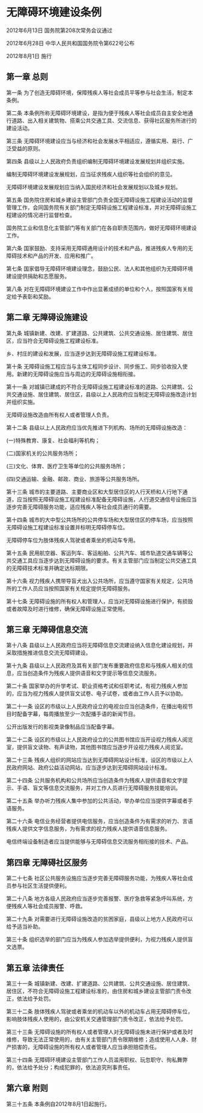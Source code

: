 # 无障碍环境建设条例

2012年6月13日 国务院第208次常务会议通过

2012年6月28日 中华人民共和国国务院令第622号公布

2012年8月1日 施行

<!-- INFO END -->

## 第一章 总则

第一条 为了创造无障碍环境，保障残疾人等社会成员平等参与社会生活，制定本条例。

第二条 本条例所称无障碍环境建设，是指为便于残疾人等社会成员自主安全地通行道路、出入相关建筑物、搭乘公共交通工具、交流信息、获得社区服务所进行的建设活动。

第三条 无障碍环境建设应当与经济和社会发展水平相适应，遵循实用、易行、广泛受益的原则。

第四条 县级以上人民政府负责组织编制无障碍环境建设发展规划并组织实施。

编制无障碍环境建设发展规划，应当征求残疾人组织等社会组织的意见。

无障碍环境建设发展规划应当纳入国民经济和社会发展规划以及城乡规划。

第五条 国务院住房和城乡建设主管部门负责全国无障碍设施工程建设活动的监督管理工作，会同国务院有关部门制定无障碍设施工程建设标准，并对无障碍设施工程建设的情况进行监督检查。

国务院工业和信息化主管部门等有关部门在各自职责范围内，做好无障碍环境建设工作。

第六条 国家鼓励、支持采用无障碍通用设计的技术和产品，推进残疾人专用的无障碍技术和产品的开发、应用和推广。

第七条 国家倡导无障碍环境建设理念，鼓励公民、法人和其他组织为无障碍环境建设提供捐助和志愿服务。

第八条 对在无障碍环境建设工作中作出显著成绩的单位和个人，按照国家有关规定给予表彰和奖励。

## 第二章 无障碍设施建设

第九条 城镇新建、改建、扩建道路、公共建筑、公共交通设施、居住建筑、居住区，应当符合无障碍设施工程建设标准。

乡、村庄的建设和发展，应当逐步达到无障碍设施工程建设标准。

第十条 无障碍设施工程应当与主体工程同步设计、同步施工、同步验收投入使用。新建的无障碍设施应当与周边的无障碍设施相衔接。

第十一条 对城镇已建成的不符合无障碍设施工程建设标准的道路、公共建筑、公共交通设施、居住建筑、居住区，县级以上人民政府应当制定无障碍设施改造计划并组织实施。

无障碍设施改造由所有权人或者管理人负责。

第十二条 县级以上人民政府应当优先推进下列机构、场所的无障碍设施改造：

(一)特殊教育、康复、社会福利等机构；

(二)国家机关的公共服务场所；

(三)文化、体育、医疗卫生等单位的公共服务场所；

(四)交通运输、金融、邮政、商业、旅游等公共服务场所。

第十三条 城市的主要道路、主要商业区和大型居住区的人行天桥和人行地下通道，应当按照无障碍设施工程建设标准配备无障碍设施，人行道交通信号设施应当逐步完善无障碍服务功能，适应残疾人等社会成员通行的需要。

第十四条 城市的大中型公共场所的公共停车场和大型居住区的停车场，应当按照无障碍设施工程建设标准设置并标明无障碍停车位。

无障碍停车位为肢体残疾人驾驶或者乘坐的机动车专用。

第十五条 民用航空器、客运列车、客运船舶、公共汽车、城市轨道交通车辆等公共交通工具应当逐步达到无障碍设施的要求。有关主管部门应当制定公共交通工具的无障碍技术标准并确定达标期限。

第十六条 视力残疾人携带导盲犬出入公共场所，应当遵守国家有关规定，公共场所的工作人员应当按照国家有关规定提供无障碍服务。

第十七条 无障碍设施的所有权人和管理人，应当对无障碍设施进行保护，有损毁或者故障及时进行维修，确保无障碍设施正常使用。

## 第三章 无障碍信息交流

第十八条 县级以上人民政府应当将无障碍信息交流建设纳入信息化建设规划，并采取措施推进信息交流无障碍建设。

第十九条 县级以上人民政府及其有关部门发布重要政府信息和与残疾人相关的信息，应当创造条件为残疾人提供语音和文字提示等信息交流服务。

第二十条 国家举办的升学考试、职业资格考试和任职考试，有视力残疾人参加的，应当为视力残疾人提供盲文试卷、电子试卷，或者由工作人员予以协助。

第二十一条 设区的市级以上人民政府设立的电视台应当创造条件，在播出电视节目时配备字幕，每周播放至少一次配播手语的新闻节目。

公开出版发行的影视类录像制品应当配备字幕。

第二十二条 设区的市级以上人民政府设立的公共图书馆应当开设视力残疾人阅览室，提供盲文读物、有声读物，其他图书馆应当逐步开设视力残疾人阅览室。

第二十三条 残疾人组织的网站应当达到无障碍网站设计标准，设区的市级以上人民政府网站、政府公益活动网站，应当逐步达到无障碍网站设计标准。

第二十四条 公共服务机构和公共场所应当创造条件为残疾人提供语音和文字提示、手语、盲文等信息交流服务，并对工作人员进行无障碍服务技能培训。

第二十五条 举办听力残疾人集中参加的公共活动，举办单位应当提供字幕或者手语服务。

第二十六条 电信业务经营者提供电信服务，应当创造条件为有需求的听力、言语残疾人提供文字信息服务，为有需求的视力残疾人提供语音信息服务。

电信终端设备制造者应当提供能够与无障碍信息交流服务相衔接的技术、产品。

## 第四章 无障碍社区服务

第二十七条 社区公共服务设施应当逐步完善无障碍服务功能，为残疾人等社会成员参与社区生活提供便利。

第二十八条 地方各级人民政府应当逐步完善报警、医疗急救等紧急呼叫系统，方便残疾人等社会成员报警、呼救。

第二十九条 对需要进行无障碍设施改造的贫困家庭，县级以上地方人民政府可以给予适当补助。

第三十条 组织选举的部门应当为残疾人参加选举提供便利，为视力残疾人提供盲文选票。

## 第五章 法律责任

第三十一条 城镇新建、改建、扩建道路、公共建筑、公共交通设施、居住建筑、居住区，不符合无障碍设施工程建设标准的，由住房和城乡建设主管部门责令改正，依法给予处罚。

第三十二条 肢体残疾人驾驶或者乘坐的机动车以外的机动车占用无障碍停车位，影响肢体残疾人使用的，由公安机关交通管理部门责令改正，依法给予处罚。

第三十三条 无障碍设施的所有权人或者管理人对无障碍设施未进行保护或者及时维修，导致无法正常使用的，由有关主管部门责令限期维修；造成使用人人身、财产损害的，无障碍设施的所有权人或者管理人应当承担赔偿责任。

第三十四条 无障碍环境建设主管部门工作人员滥用职权、玩忽职守、徇私舞弊的，依法给予处分；构成犯罪的，依法追究刑事责任。

## 第六章 附则

第三十五条 本条例自2012年8月1日起施行。